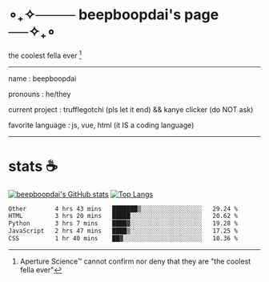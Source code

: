 # ∘₊✧──── beepboopdai's page ──✧₊∘
the coolest fella ever [^1]

---

name
: beepboopdai

pronouns
: he/they

current project
: trufflegotchi (pls let it end) && kanye clicker (do NOT ask)

favorite language
: js, vue, html (it IS a coding language)

---

# stats ☕

[![beepboopdai's GitHub stats](https://github-readme-stats.vercel.app/api?username=beepboopdai&theme=dracula&bg_color=00000000&hide_border=true)](https://github.com/anuraghazra/github-readme-stats) [![Top Langs](https://github-readme-stats.vercel.app/api/top-langs/?username=beepboopdai&theme=dracula&bg_color=00000000&hide_border=true&layout=donut)](https://github.com/anuraghazra/github-readme-stats) 

<!--START_SECTION:waka-->

```txt
Other        4 hrs 43 mins   ███████▒░░░░░░░░░░░░░░░░░   29.24 %
HTML         3 hrs 20 mins   █████░░░░░░░░░░░░░░░░░░░░   20.62 %
Python       3 hrs 7 mins    ████▓░░░░░░░░░░░░░░░░░░░░   19.28 %
JavaScript   2 hrs 47 mins   ████▒░░░░░░░░░░░░░░░░░░░░   17.25 %
CSS          1 hr 40 mins    ██▓░░░░░░░░░░░░░░░░░░░░░░   10.36 %
```

<!--END_SECTION:waka-->







[^1]: Aperture Science™ cannot confirm nor deny that they are "the coolest fella ever"

